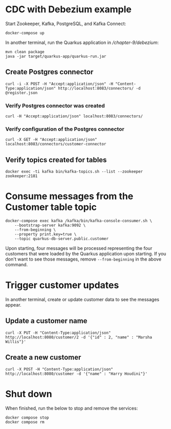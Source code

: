# CDC with Debezium example

Start Zookeeper, Kafka, PostgreSQL, and Kafka Connect:

```shell
docker-compose up
```

In another terminal, run the Quarkus application in _/chapter-9/debezium_:

```shell
mvn clean package
java -jar target/quarkus-app/quarkus-run.jar
```

## Create Postgres connector

```shell
curl -i -X POST -H "Accept:application/json" -H "Content-Type:application/json" http://localhost:8083/connectors/ -d @register.json
```

### Verify Postgres connector was created

```shell
curl -H "Accept:application/json" localhost:8083/connectors/
```

### Verify configuration of the Postgres connector

```shell
curl -X GET -H "Accept:application/json" localhost:8083/connectors/customer-connector
```

## Verify topics created for tables

```shell
docker exec -ti kafka bin/kafka-topics.sh --list --zookeeper zookeeper:2181
```

# Consume messages from the Customer table topic

```shell
docker-compose exec kafka /kafka/bin/kafka-console-consumer.sh \
    --bootstrap-server kafka:9092 \
    --from-beginning \
    --property print.key=true \
    --topic quarkus-db-server.public.customer
```

Upon starting, four messages will be processed representing the four customers that were loaded
by the Quarkus application upon starting.
If you don't want to see those messages,
remove `--from-beginning` in the above command.

# Trigger customer updates

In another terminal, create or update customer data to see the messages appear.

## Update a customer name

```shell
curl -X PUT -H "Content-Type:application/json" http://localhost:8080/customer/2 -d '{"id" : 2, "name" : "Marsha Willis"}'
```

## Create a new customer

```shell
curl -X POST -H "Content-Type:application/json" http://localhost:8080/customer -d '{"name" : "Harry Houdini"}'
```

# Shut down

When finished, run the below to stop and remove the services:

```shell
docker compose stop
docker compose rm
```
